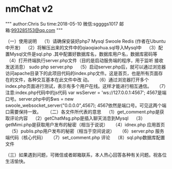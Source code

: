 # nmChat  v2
"""
author:Chris Su
time:2018-05-10
微信:sggggs1017
邮箱:993285153@qq.com
"""

（一）使用说明
    （1）请确保安装好php7 Mysql Swoole Redis (作者在Ubuntu中开发)
    （2）将解压出来的文件中的qiaoqiaohua.sql导入Mysql中
    （3）配置Mysql文件是sql.php .其中配置好数据库名，数据库用户名，数据库密码等
    （4）打开终端执行server.php文件（目的是启动服务端的程序，用于监听 接收 发送消息） sudo php server.php
    （5）启动server.php后，就可以通过浏览器访问apache目录下的此项目代码的index.php文件。这是首页，也是所有页面存在的文件，各种交互基本在此文件中改         动。
    （6）通过浏览器打开多个index.php页面进行测试，表示有多个用户在线。这样才能进行相互通信。
    （7）注意:index.php代码中的js代码 var wsServer = 'ws://127.0.0.1:4567'; 4567是端口号。server.php中的$ws = new             swoole_websocket_server("0.0.0.0",4567); 4567依然是端口号。可见这两个端口需要保持一致。
    
（二）各文件所代表的意思
    （1）get_comment.php是获取评论内容
    （2）getChatMsg.php是插入聊天消息到Mysql
    （3）getMimi.php是获取用户发布的秘密（相当于说说）
    （4）idnex.php 应用首页
    （5）publis.php用户发布的秘密（相当于空间说说）
    （6）server.php 服务端代码（核心代码）
    （7）set_comment.php 评论
    （8）sql.php数据库配置文件

（三）如果遇到问题，可微信或者邮箱联系，本人热心回答各种有关问题。祝各位生活愉快。














